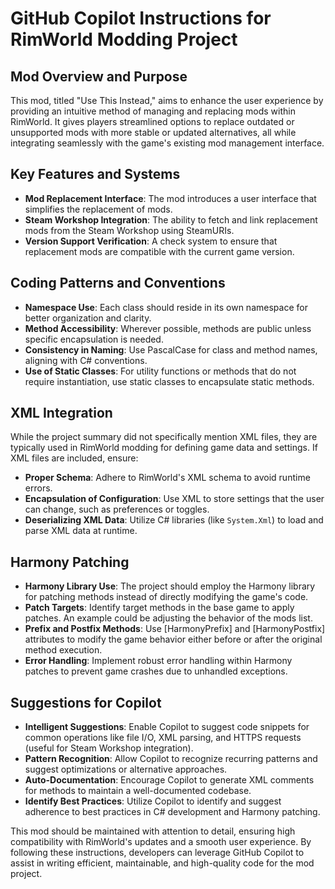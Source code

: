 # GitHub Copilot Instructions for RimWorld Modding Project

## Mod Overview and Purpose
This mod, titled "Use This Instead," aims to enhance the user experience by providing an intuitive method of managing and replacing mods within RimWorld. It gives players streamlined options to replace outdated or unsupported mods with more stable or updated alternatives, all while integrating seamlessly with the game's existing mod management interface.

## Key Features and Systems
- **Mod Replacement Interface**: The mod introduces a user interface that simplifies the replacement of mods.
- **Steam Workshop Integration**: The ability to fetch and link replacement mods from the Steam Workshop using SteamURIs.
- **Version Support Verification**: A check system to ensure that replacement mods are compatible with the current game version.

## Coding Patterns and Conventions
- **Namespace Use**: Each class should reside in its own namespace for better organization and clarity.
- **Method Accessibility**: Wherever possible, methods are public unless specific encapsulation is needed.
- **Consistency in Naming**: Use PascalCase for class and method names, aligning with C# conventions.
- **Use of Static Classes**: For utility functions or methods that do not require instantiation, use static classes to encapsulate static methods.

## XML Integration
While the project summary did not specifically mention XML files, they are typically used in RimWorld modding for defining game data and settings. If XML files are included, ensure:
- **Proper Schema**: Adhere to RimWorld's XML schema to avoid runtime errors.
- **Encapsulation of Configuration**: Use XML to store settings that the user can change, such as preferences or toggles.
- **Deserializing XML Data**: Utilize C# libraries (like `System.Xml`) to load and parse XML data at runtime.

## Harmony Patching
- **Harmony Library Use**: The project should employ the Harmony library for patching methods instead of directly modifying the game's code.
- **Patch Targets**: Identify target methods in the base game to apply patches. An example could be adjusting the behavior of the mods list.
- **Prefix and Postfix Methods**: Use [HarmonyPrefix] and [HarmonyPostfix] attributes to modify the game behavior either before or after the original method execution.
- **Error Handling**: Implement robust error handling within Harmony patches to prevent game crashes due to unhandled exceptions.

## Suggestions for Copilot
- **Intelligent Suggestions**: Enable Copilot to suggest code snippets for common operations like file I/O, XML parsing, and HTTPS requests (useful for Steam Workshop integration).
- **Pattern Recognition**: Allow Copilot to recognize recurring patterns and suggest optimizations or alternative approaches.
- **Auto-Documentation**: Encourage Copilot to generate XML comments for methods to maintain a well-documented codebase.
- **Identify Best Practices**: Utilize Copilot to identify and suggest adherence to best practices in C# development and Harmony patching.

This mod should be maintained with attention to detail, ensuring high compatibility with RimWorld's updates and a smooth user experience. By following these instructions, developers can leverage GitHub Copilot to assist in writing efficient, maintainable, and high-quality code for the mod project.
